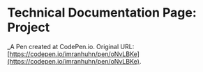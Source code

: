 # Technical Documentation Page: Project
 _A Pen created at CodePen.io. Original URL: [https://codepen.io/imranhuhn/pen/oNvLBKe](https://codepen.io/imranhuhn/pen/oNvLBKe).

 